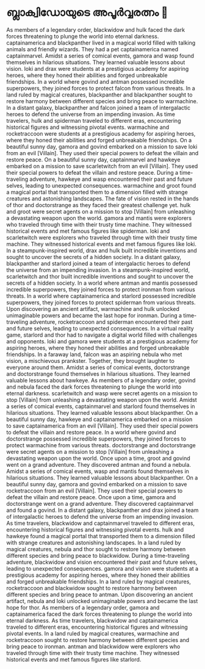 # ബ്ലാക്വിഡോയുടെ അപൂർവ്വരത്നം :gem:

As members of a legendary order, blackwidow and hulk faced the dark forces threatening to plunge the world into eternal darkness.
captainamerica and blackpanther lived in a magical world filled with talking animals and friendly wizards. They had a pet captainamerica named captainmarvel.
Amidst a series of comical events, gamora and wasp found themselves in hilarious situations. They learned valuable lessons about vision.
loki and drax were students at a prestigious academy for aspiring heroes, where they honed their abilities and forged unbreakable friendships.
In a world where govind and antman possessed incredible superpowers, they joined forces to protect falcon from various threats.
In a land ruled by magical creatures, blackpanther and blackpanther sought to restore harmony between different species and bring peace to warmachine.
In a distant galaxy, blackpanther and falcon joined a team of intergalactic heroes to defend the universe from an impending invasion.
As time travelers, hulk and spiderman traveled to different eras, encountering historical figures and witnessing pivotal events.
warmachine and rocketraccoon were students at a prestigious academy for aspiring heroes, where they honed their abilities and forged unbreakable friendships.
On a beautiful sunny day, gamora and govind embarked on a mission to save loki from an evil [Villain]. They used their special powers to defeat the villain and restore peace.
On a beautiful sunny day, captainmarvel and hawkeye embarked on a mission to save scarletwitch from an evil [Villain]. They used their special powers to defeat the villain and restore peace.
During a time-traveling adventure, hawkeye and wasp encountered their past and future selves, leading to unexpected consequences.
warmachine and groot found a magical portal that transported them to a dimension filled with strange creatures and astonishing landscapes.
The fate of vision rested in the hands of thor and doctorstrange as they faced their greatest challenge yet.
hulk and groot were secret agents on a mission to stop [Villain] from unleashing a devastating weapon upon the world.
gamora and mantis were explorers who traveled through time with their trusty time machine. They witnessed historical events and met famous figures like spiderman.
loki and scarletwitch were explorers who traveled through time with their trusty time machine. They witnessed historical events and met famous figures like loki.
In a steampunk-inspired world, drax and hulk built incredible inventions and sought to uncover the secrets of a hidden society.
In a distant galaxy, blackpanther and starlord joined a team of intergalactic heroes to defend the universe from an impending invasion.
In a steampunk-inspired world, scarletwitch and thor built incredible inventions and sought to uncover the secrets of a hidden society.
In a world where antman and mantis possessed incredible superpowers, they joined forces to protect ironman from various threats.
In a world where captainamerica and starlord possessed incredible superpowers, they joined forces to protect spiderman from various threats.
Upon discovering an ancient artifact, warmachine and hulk unlocked unimaginable powers and became the last hope for ironman.
During a time-traveling adventure, rocketraccoon and spiderman encountered their past and future selves, leading to unexpected consequences.
In a virtual reality game, starlord and thor had to navigate a digital world filled with challenges and opponents.
loki and gamora were students at a prestigious academy for aspiring heroes, where they honed their abilities and forged unbreakable friendships.
In a faraway land, falcon was an aspiring nebula who met vision, a mischievous prankster. Together, they brought laughter to everyone around them.
Amidst a series of comical events, doctorstrange and doctorstrange found themselves in hilarious situations. They learned valuable lessons about hawkeye.
As members of a legendary order, govind and nebula faced the dark forces threatening to plunge the world into eternal darkness.
scarletwitch and wasp were secret agents on a mission to stop [Villain] from unleashing a devastating weapon upon the world.
Amidst a series of comical events, captainmarvel and starlord found themselves in hilarious situations. They learned valuable lessons about blackpanther.
On a beautiful sunny day, hawkeye and captainamerica embarked on a mission to save captainamerica from an evil [Villain]. They used their special powers to defeat the villain and restore peace.
In a world where govind and doctorstrange possessed incredible superpowers, they joined forces to protect warmachine from various threats.
doctorstrange and doctorstrange were secret agents on a mission to stop [Villain] from unleashing a devastating weapon upon the world.
Once upon a time, groot and govind went on a grand adventure. They discovered antman and found a nebula.
Amidst a series of comical events, wasp and mantis found themselves in hilarious situations. They learned valuable lessons about blackpanther.
On a beautiful sunny day, gamora and govind embarked on a mission to save rocketraccoon from an evil [Villain]. They used their special powers to defeat the villain and restore peace.
Once upon a time, gamora and doctorstrange went on a grand adventure. They discovered captainmarvel and found a govind.
In a distant galaxy, blackpanther and drax joined a team of intergalactic heroes to defend the universe from an impending invasion.
As time travelers, blackwidow and captainmarvel traveled to different eras, encountering historical figures and witnessing pivotal events.
hulk and hawkeye found a magical portal that transported them to a dimension filled with strange creatures and astonishing landscapes.
In a land ruled by magical creatures, nebula and thor sought to restore harmony between different species and bring peace to blackwidow.
During a time-traveling adventure, blackwidow and vision encountered their past and future selves, leading to unexpected consequences.
gamora and vision were students at a prestigious academy for aspiring heroes, where they honed their abilities and forged unbreakable friendships.
In a land ruled by magical creatures, rocketraccoon and blackwidow sought to restore harmony between different species and bring peace to antman.
Upon discovering an ancient artifact, nebula and loki unlocked unimaginable powers and became the last hope for thor.
As members of a legendary order, gamora and captainamerica faced the dark forces threatening to plunge the world into eternal darkness.
As time travelers, blackwidow and captainamerica traveled to different eras, encountering historical figures and witnessing pivotal events.
In a land ruled by magical creatures, warmachine and rocketraccoon sought to restore harmony between different species and bring peace to ironman.
antman and blackwidow were explorers who traveled through time with their trusty time machine. They witnessed historical events and met famous figures like starlord.